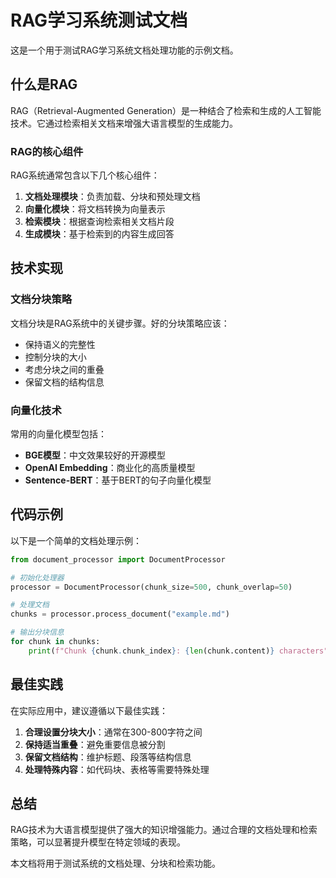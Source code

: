 # RAG学习系统测试文档

这是一个用于测试RAG学习系统文档处理功能的示例文档。

## 什么是RAG

RAG（Retrieval-Augmented Generation）是一种结合了检索和生成的人工智能技术。它通过检索相关文档来增强大语言模型的生成能力。

### RAG的核心组件

RAG系统通常包含以下几个核心组件：

1. **文档处理模块**：负责加载、分块和预处理文档
2. **向量化模块**：将文档转换为向量表示
3. **检索模块**：根据查询检索相关文档片段
4. **生成模块**：基于检索到的内容生成回答

## 技术实现

### 文档分块策略

文档分块是RAG系统中的关键步骤。好的分块策略应该：

- 保持语义的完整性
- 控制分块的大小
- 考虑分块之间的重叠
- 保留文档的结构信息

### 向量化技术

常用的向量化模型包括：

- **BGE模型**：中文效果较好的开源模型
- **OpenAI Embedding**：商业化的高质量模型
- **Sentence-BERT**：基于BERT的句子向量化模型

## 代码示例

以下是一个简单的文档处理示例：

```python
from document_processor import DocumentProcessor

# 初始化处理器
processor = DocumentProcessor(chunk_size=500, chunk_overlap=50)

# 处理文档
chunks = processor.process_document("example.md")

# 输出分块信息
for chunk in chunks:
    print(f"Chunk {chunk.chunk_index}: {len(chunk.content)} characters")
```

## 最佳实践

在实际应用中，建议遵循以下最佳实践：

1. **合理设置分块大小**：通常在300-800字符之间
2. **保持适当重叠**：避免重要信息被分割
3. **保留文档结构**：维护标题、段落等结构信息
4. **处理特殊内容**：如代码块、表格等需要特殊处理

## 总结

RAG技术为大语言模型提供了强大的知识增强能力。通过合理的文档处理和检索策略，可以显著提升模型在特定领域的表现。

本文档将用于测试系统的文档处理、分块和检索功能。